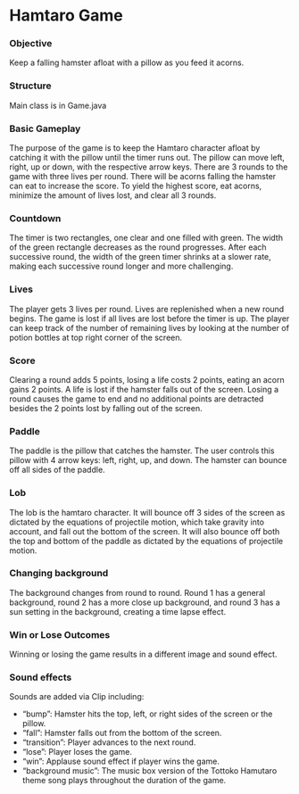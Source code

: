 # Hamtaro Game

### Objective
Keep a falling hamster afloat with a pillow as you feed it acorns.

### Structure
Main class is in Game.java

### Basic Gameplay
The purpose of the game is to keep the Hamtaro character afloat by catching it with
the pillow until the timer runs out. The pillow can move left, right, up or down, 
with the respective arrow keys. There are 3 rounds to the game with three lives per 
round. There will be acorns falling the hamster can eat to increase the score. 
To yield the highest score, eat acorns, minimize the amount 
of lives lost, and clear all 3 rounds.

### Countdown
The timer is two rectangles, one clear and one filled with green. The width of 
the green rectangle decreases as the round progresses. After each successive round, 
the width of the green timer shrinks at a slower rate, making each successive round 
longer and more challenging. 

### Lives
The player gets 3 lives per round. Lives are replenished when a new round begins. 
The game is lost if all lives are lost before the timer is up. The player can keep 
track of the number of remaining lives by looking at the number of potion bottles 
at top right corner of the screen.   

### Score
Clearing a round adds 5 points, losing a life costs 2 points, eating an acorn gains 2 points. A life is lost 
if the hamster falls out of the screen. Losing a round causes the game to end and 
no additional points are detracted besides the 2 points lost by falling out of the screen. 

### Paddle
The paddle is the pillow that catches the hamster. The user controls this pillow 
with 4 arrow keys: left, right, up, and down. The hamster can bounce off all sides of 
the paddle. 

### Lob
The lob is the hamtaro character. It will bounce off 3 sides of the screen as dictated 
by the equations of projectile motion, which take gravity into account, and fall out 
the bottom of the screen. It will also bounce off both the top and bottom of the paddle 
as dictated by the equations of projectile motion. 

### Changing background
The background changes from round to round. Round 1 has a general background, round 2 has a 
more close up background, and round 3 has a sun setting in the background, creating a time 
lapse effect. 

### Win or Lose Outcomes
Winning or losing the game results in a different image and sound effect. 

### Sound effects
Sounds are added via Clip including: 
- “bump”: Hamster hits the top, left, or right sides of the screen or the pillow.  
- “fall”: Hamster falls out from the bottom of the screen. 
- “transition”: Player advances to the next round. 
- “lose”: Player loses the game. 
- “win”: Applause sound effect if player wins the game. 
- “background music”: The music box version of the Tottoko Hamutaro theme song 
plays throughout the duration of the game.
